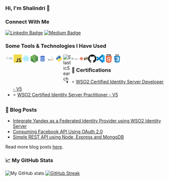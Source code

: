 ### Hi, I'm Shalindri 👋

### Connect With Me

[![Linkedin Badge](https://img.shields.io/badge/-shalindri-blue?style=flat-square&logo=Linkedin&logoColor=white&link=https://www.linkedin.com/in/shalindri/)](https://www.linkedin.com/in/shalindri/)
[![Medium Badge](https://img.shields.io/badge/-@shalindri-03a57a?style=flat-square&labelColor=000000&logo=Medium&link=https://medium.com/@shalindri/)](https://shalindri.medium.com)

[comment]: <> ([<img align="left" alt="Shalindri | LinkedIn" width="22px" src="https://www.vectorlogo.zone/logos/linkedin/linkedin-icon.svg" />][linkedin])
[comment]: <> ([<img align="left" alt="Shalindri | Medium" width="22px" src="https://www.vectorlogo.zone/logos/medium/medium-tile.svg" />][medium])
### Some Tools & Technologies I Have Used

<img align="left" alt="Java" width="26px" src="https://raw.githubusercontent.com/github/explore/80688e429a7d4ef2fca1e82350fe8e3517d3494d/topics/java/java.png" />
<img align="left" alt="JavaScript" width="26px" src="https://raw.githubusercontent.com/github/explore/80688e429a7d4ef2fca1e82350fe8e3517d3494d/topics/javascript/javascript.png" />
<img align="left" alt="React" width="26px" src="https://raw.githubusercontent.com/github/explore/80688e429a7d4ef2fca1e82350fe8e3517d3494d/topics/react/react.png" />
<img align="left" alt="Node.js" width="26px" src="https://raw.githubusercontent.com/github/explore/80688e429a7d4ef2fca1e82350fe8e3517d3494d/topics/nodejs/nodejs.png" />
<img align="left" alt="SQL" width="26px" src="https://raw.githubusercontent.com/github/explore/80688e429a7d4ef2fca1e82350fe8e3517d3494d/topics/sql/sql.png" />
<img align="left" alt="MySQL" width="26px" src="https://raw.githubusercontent.com/github/explore/80688e429a7d4ef2fca1e82350fe8e3517d3494d/topics/mysql/mysql.png" />
<img align="left" alt="Python" width="26px" src="https://raw.githubusercontent.com/github/explore/80688e429a7d4ef2fca1e82350fe8e3517d3494d/topics/python/python.png" />
<img align="left" alt="ElasticSearch" width="26px" src="https://github.com/jalbertsr/logo-badge-images/blob/master/img/elastic-logo.png?raw=true)" />
<img align="left" alt="MongoDB" width="26px" src="https://raw.githubusercontent.com/github/explore/80688e429a7d4ef2fca1e82350fe8e3517d3494d/topics/mongodb/mongodb.png" />
<img align="left" alt="Git" width="26px" src="https://raw.githubusercontent.com/github/explore/80688e429a7d4ef2fca1e82350fe8e3517d3494d/topics/git/git.png" />
<img align="left" alt="GitHub" width="26px" src="https://raw.githubusercontent.com/github/explore/78df643247d429f6cc873026c0622819ad797942/topics/github/github.png" />
<img align="left" alt="Visual Studio Code" width="26px" src="https://raw.githubusercontent.com/github/explore/80688e429a7d4ef2fca1e82350fe8e3517d3494d/topics/visual-studio-code/visual-studio-code.png" />
<img align="left" alt="HTML5" width="26px" src="https://raw.githubusercontent.com/github/explore/80688e429a7d4ef2fca1e82350fe8e3517d3494d/topics/html/html.png" />
<img align="left" alt="CSS3" width="26px" src="https://raw.githubusercontent.com/github/explore/80688e429a7d4ef2fca1e82350fe8e3517d3494d/topics/css/css.png" />

<br />

### :medal_sports: Certifications

- ⭐ [WSO2 Certified Identity Server Developer - V5](https://certification.wso2.com/web/certificate/R3AG01)
- ⭐ [WSO2 Certified Identity Server Practitioner - V5](https://certification.wso2.com/web/certificate/R3AG01)

### :memo: Blog Posts

<!-- BLOG-POST-LIST:START -->
- [Integrate Yandex as a Federated Identity Provider using WSO2 Identity Server](https://shalindri.medium.com/configure-login-with-yandex-using-wso2-identity-server-bf50ec88cdfb)
- [Consuming Facebook API Using OAuth 2.0](https://shalindri.medium.com/consuming-facebook-api-using-oauth-2-0-dfded56fe16)
- [Simple REST API using Node, Express and MongoDB](https://shalindri.medium.com/simple-rest-api-using-node-express-and-mongodb-b3060d0d330e)

<!-- BLOG-POST-LIST:END -->

<p>Read more blog posts <a href="https://shalindri.medium.com">here</a>.</p>

### 📈 My GitHub Stats 

![My GitHub stats](https://github-readme-stats-shalindri.vercel.app/api?username=shalindri&show_icons=true&count_private=true&fetch_all_commits=true&include_all_commits=true) [![GitHub Streak](https://github-readme-streak-stats.herokuapp.com/?user=Shalindri)](https://git.io/streak-stats)

[linkedin]:https://www.linkedin.com/in/shalindri
[medium]:https://shalindri.medium.com
